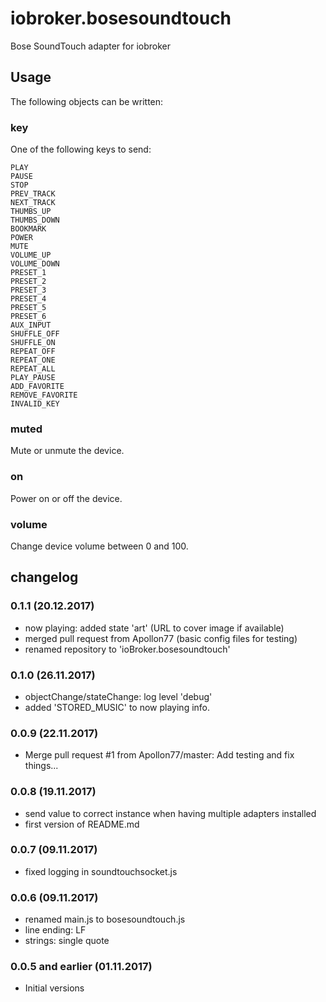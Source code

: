 # iobroker.bosesoundtouch
Bose SoundTouch adapter for iobroker

## Usage

The following objects can be written:
### key

One of the following keys to send:

```
PLAY 
PAUSE 
STOP 
PREV_TRACK 
NEXT_TRACK 
THUMBS_UP 
THUMBS_DOWN 
BOOKMARK 
POWER 
MUTE 
VOLUME_UP 
VOLUME_DOWN 
PRESET_1 
PRESET_2 
PRESET_3 
PRESET_4 
PRESET_5 
PRESET_6 
AUX_INPUT 
SHUFFLE_OFF 
SHUFFLE_ON 
REPEAT_OFF 
REPEAT_ONE 
REPEAT_ALL 
PLAY_PAUSE 
ADD_FAVORITE 
REMOVE_FAVORITE 
INVALID_KEY
```

### muted

Mute or unmute the device.

### on

Power on or off the device.

### volume

Change device volume between 0 and 100.

## changelog
### 0.1.1 (20.12.2017)
* now playing: added state 'art' (URL to cover image if available)
* merged pull request from Apollon77 (basic config files for testing)
* renamed repository to 'ioBroker.bosesoundtouch'

### 0.1.0 (26.11.2017)
* objectChange/stateChange: log level 'debug'
* added 'STORED_MUSIC' to now playing info.

### 0.0.9 (22.11.2017)
* Merge pull request #1 from Apollon77/master: Add testing and fix things...

### 0.0.8 (19.11.2017)
* send value to correct instance when having multiple adapters installed
* first version of README.md

### 0.0.7 (09.11.2017)
* fixed logging in soundtouchsocket.js

### 0.0.6 (09.11.2017)
* renamed main.js to bosesoundtouch.js
* line ending: LF
* strings: single quote

### 0.0.5 and earlier (01.11.2017)
* Initial versions
